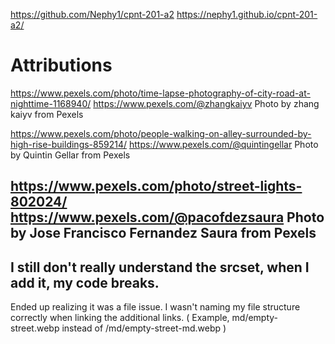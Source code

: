 https://github.com/Nephy1/cpnt-201-a2
https://nephy1.github.io/cpnt-201-a2/


# Attributions
https://www.pexels.com/photo/time-lapse-photography-of-city-road-at-nighttime-1168940/
https://www.pexels.com/@zhangkaiyv
Photo by zhang kaiyv from Pexels

https://www.pexels.com/photo/people-walking-on-alley-surrounded-by-high-rise-buildings-859214/
https://www.pexels.com/@quintingellar
Photo by Quintin Gellar from Pexels

https://www.pexels.com/photo/street-lights-802024/
https://www.pexels.com/@pacofdezsaura
Photo by Jose Francisco Fernandez Saura from Pexels
 ---

 ## I still don't really understand  the srcset, when I add it, my code breaks.

 Ended up realizing it was a file issue. I wasn't naming my file structure correctly when linking the additional links. ( Example, md/empty-street.webp instead of /md/empty-street-md.webp )
